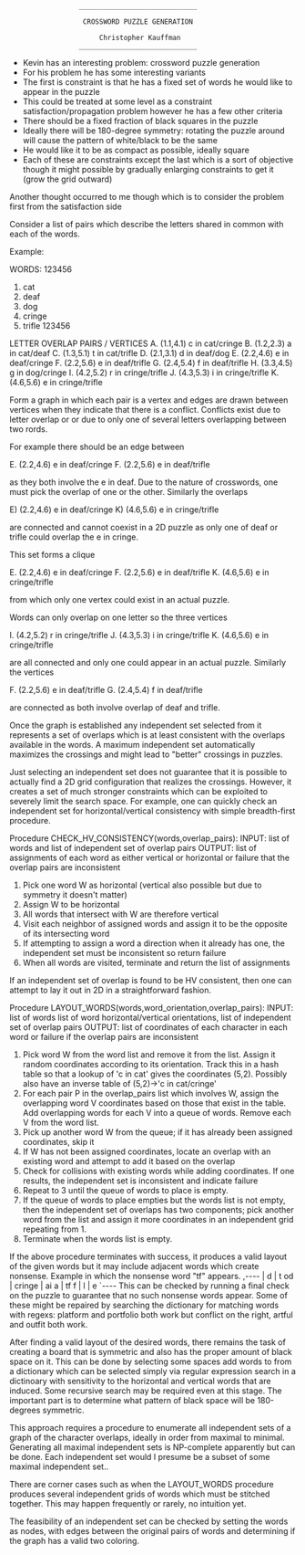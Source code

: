                      _____________________________

                      CROSSWORD PUZZLE GENERATION

                          Christopher Kauffman
                     _____________________________


- Kevin has an interesting problem: crossword puzzle generation
- For his problem he has some interesting variants
- The first is constraint is that he has a fixed set of words he would
  like to appear in the puzzle
- This could be treated at some level as a constraint
  satisfaction/propagation problem however he has a few other criteria
- There should be a fixed fraction of black squares in the puzzle
- Ideally there will be 180-degree symmetry: rotating the puzzle around
  will cause the pattern of white/black to be the same
- He would like it to be as compact as possible, ideally square
- Each of these are constraints except the last which is a sort of
  objective though it might possible by gradually enlarging constraints
  to get it (grow the grid outward)


Another thought occurred to me though which is to consider the problem
first from the satisfaction side

Consider a list of pairs which describe the letters shared in common
with each of the words.

Example:

WORDS: 123456
1. cat
2. deaf
3. dog
4. cringe
5. trifle 123456

LETTER OVERLAP PAIRS / VERTICES A. (1.1,4.1) c in cat/cringe
B. (1.2,2.3) a in cat/deaf C. (1.3,5.1) t in cat/trifle D. (2.1,3.1) d
in deaf/dog E. (2.2,4.6) e in deaf/cringe F. (2.2,5.6) e in deaf/trifle
G. (2.4,5.4) f in deaf/trifle H. (3.3,4.5) g in dog/cringe I. (4.2,5.2)
r in cringe/trifle J. (4.3,5.3) i in cringe/trifle K. (4.6,5.6) e in
cringe/trifle

Form a graph in which each pair is a vertex and edges are drawn between
vertices when they indicate that there is a conflict. Conflicts exist
due to letter overlap or or due to only one of several letters
overlapping between two rords.

For example there should be an edge between

E. (2.2,4.6) e in deaf/cringe
F. (2.2,5.6) e in deaf/trifle

as they both involve the e in deaf. Due to the nature of crosswords, one
must pick the overlap of one or the other. Similarly the overlaps

E) (2.2,4.6) e in deaf/cringe
K) (4.6,5.6) e in cringe/trifle

are connected and cannot coexist in a 2D puzzle as only one of deaf or
trifle could overlap the e in cringe.

This set forms a clique

E. (2.2,4.6) e in deaf/cringe
F. (2.2,5.6) e in deaf/trifle
K. (4.6,5.6) e in cringe/trifle

from which only one vertex could exist in an actual puzzle.

Words can only overlap on one letter so the three vertices

I. (4.2,5.2) r in cringe/trifle
J. (4.3,5.3) i in cringe/trifle
K. (4.6,5.6) e in cringe/trifle

are all connected and only one could appear in an actual
puzzle. Similarly the vertices

F. (2.2,5.6) e in deaf/trifle
G. (2.4,5.4) f in deaf/trifle

are connected as both involve overlap of deaf and trifle.

Once the graph is established any independent set selected from it
represents a set of overlaps which is at least consistent with the
overlaps available in the words.  A maximum independent set
automatically maximizes the crossings and might lead to "better"
crossings in puzzles.

Just selecting an independent set does not guarantee that it is possible
to actually find a 2D grid configuration that realizes the crossings.
However, it creates a set of much stronger constraints which can be
exploited to severely limit the search space.  For example, one can
quickly check an independent set for horizontal/vertical consistency
with simple breadth-first procedure.

Procedure CHECK_HV_CONSISTENCY(words,overlap_pairs): INPUT: list of
words and list of independent set of overlap pairs OUTPUT: list of
assignments of each word as either vertical or horizontal or failure
that the overlap pairs are inconsistent
1. Pick one word W as horizontal (vertical also possible but due to
   symmetry it doesn't matter)
2. Assign W to be horizontal
3. All words that intersect with W are therefore vertical
4. Visit each neighbor of assigned words and assign it to be the
   opposite of its intersecting word
5. If attempting to assign a word a direction when it already has one,
   the independent set must be inconsistent so return failure
6. When all words are visited, terminate and return the list of
   assignments

If an independent set of overlap is found to be HV consistent, then one
can attempt to lay it out in 2D in a straightforward fashion.

Procedure LAYOUT_WORDS(words,word_orientation,overlap_pairs): INPUT:
list of words list of word horizontal/vertical orientations, list of
independent set of overlap pairs OUTPUT: list of coordinates of each
character in each word or failure if the overlap pairs are inconsistent

1. Pick word W from the word list and remove it from the list. Assign it
   random coordinates according to its orientation. Track this in a hash
   table so that a lookup of 'c in cat' gives the coordinates (5,2).
   Possibly also have an inverse table of (5,2)->'c in cat/cringe'
2. For each pair P in the overlap_pairs list which involves W, assign
   the overlapping word V coordinates based on those that exist in the
   table.  Add overlapping words for each V into a queue of
   words. Remove each V from the word list.
3. Pick up another word W from the queue; if it has already been
   assigned coordinates, skip it
4. If W has not been assigned coordinates, locate an overlap with an
   existing word and attempt to add it based on the overlap
5. Check for collisions with existing words while adding coordinates. If
   one results, the independent set is inconsistent and indicate failure
6. Repeat to 3 until the queue of words to place is empty.
7. If the queue of words to place empties but the words list is not
   empty, then the independent set of overlaps has two components; pick
   another word from the list and assign it more coordinates in an
   independent grid repeating from 1.
8. Terminate when the words list is empty.

If the above procedure terminates with success, it produces a valid
layout of the given words but it may include adjacent words which create
nonsense. Example in which the nonsense word "tf" appears.
,----
|     d
|  t  od
| cringe
| ai   a
| tf   f
|  l 
|  e
`----
This can be checked by running a final check on the puzzle to guarantee
that no such nonsense words appear.  Some of these might be repaired by
searching the dictionary for matching words with regexs: platform and
portfolio both work but conflict on the right, artful and outfit both
work.

After finding a valid layout of the desired words, there remains the
task of creating a board that is symmetric and also has the proper
amount of black space on it.  This can be done by selecting some spaces
add words to from a dictionary which can be selected simply via regular
expression search in a dictinoary with sensitivity to the horizontal and
vertical words that are induced. Some recursive search may be required
even at this stage. The important part is to determine what pattern of
black space will be 180-degrees symmetric.

This approach requires a procedure to enumerate all independent sets of
a graph of the character overlaps, ideally in order from maximal to
minimal. Generating all maximal independent sets is NP-complete
apparently but can be done. Each independent set would I presume be a
subset of some maximal independent set..

There are corner cases such as when the LAYOUT_WORDS procedure produces
several independent grids of words which must be stitched together.
This may happen frequently or rarely, no intuition yet.

The feasibility of an independent set can be checked by setting the words as
nodes, with edges between the original pairs of words and determining if the
graph has a valid two coloring.
